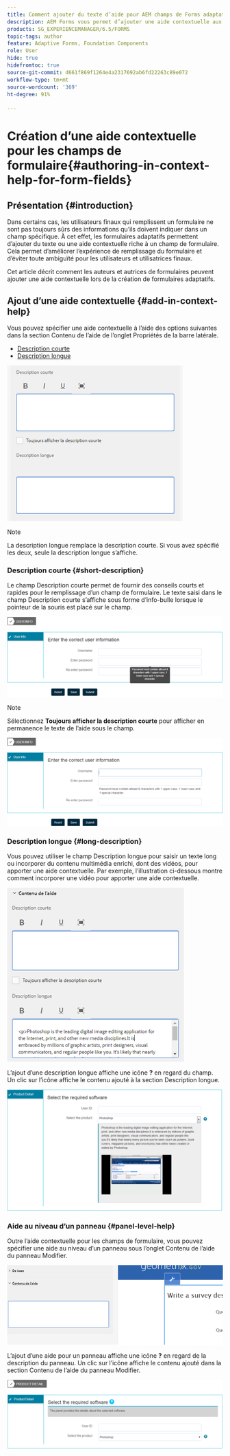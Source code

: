 ```yaml
---
title: Comment ajouter du texte d’aide pour AEM champs de Forms adaptatif ?
description: AEM Forms vous permet d’ajouter une aide contextuelle aux champs et aux panneaux de formulaire adaptatif sous forme de texte ou de contenu multimédia enrichi, y compris des vidéos.
products: SG_EXPERIENCEMANAGER/6.5/FORMS
topic-tags: author
feature: Adaptive Forms, Foundation Components
role: User
hide: true
hidefromtoc: true
source-git-commit: d661f869f1264e4a2317692ab6fd22263c89e072
workflow-type: tm+mt
source-wordcount: '369'
ht-degree: 91%

---
```



# Création d’une aide contextuelle pour les champs de formulaire{#authoring-in-context-help-for-form-fields}

## Présentation {#introduction}

Dans certains cas, les utilisateurs finaux qui remplissent un formulaire ne sont pas toujours sûrs des informations qu’ils doivent indiquer dans un champ spécifique. À cet effet, les formulaires adaptatifs permettent d’ajouter du texte ou une aide contextuelle riche à un champ de formulaire. Cela permet d’améliorer l’expérience de remplissage du formulaire et d’éviter toute ambiguïté pour les utilisateurs et utilisatrices finaux.

Cet article décrit comment les auteurs et autrices de formulaires peuvent ajouter une aide contextuelle lors de la création de formulaires adaptatifs.

## Ajout d’une aide contextuelle {#add-in-context-help}

Vous pouvez spécifier une aide contextuelle à l’aide des options suivantes dans la section Contenu de l’aide de l’onglet Propriétés de la barre latérale.

* [Description courte](authoring-in-field-help.md#p-short-description-p)
* [Description longue](authoring-in-field-help.md#p-long-description-p)

![Aide contextuelle pour les champs de formulaire](assets/descriptions.png)

>[!NOTE]
>
>La description longue remplace la description courte. Si vous avez spécifié les deux, seule la description longue s’affiche.

### Description courte {#short-description}

Le champ Description courte permet de fournir des conseils courts et rapides pour le remplissage d’un champ de formulaire. Le texte saisi dans le champ Description courte s’affiche sous forme d’info-bulle lorsque le pointeur de la souris est placé sur le champ.

![Description courte pour l’ajout d’une aide contextuelle pour des champs de formulaire](assets/tooltip.png)

>[!NOTE]
>
>Sélectionnez **Toujours afficher la description courte** pour afficher en permanence le texte de l’aide sous le champ.

![Aide contextuelle courte affichée en permanence sous le champ](assets/short1.png)

### Description longue {#long-description}

Vous pouvez utiliser le champ Description longue pour saisir un texte long ou incorporer du contenu multimédia enrichi, dont des vidéos, pour apporter une aide contextuelle. Par exemple, l’illustration ci-dessous montre comment incorporer une vidéo pour apporter une aide contextuelle.

![Ajout de contenu multimédia enrichi comme aide contextuelle pour les champs de formulaire](assets/long-descriptions.png)

L’ajout d’une description longue affiche une icône **?** en regard du champ. Un clic sur l’icône affiche le contenu ajouté à la section Description longue.

![Exemple d’aide contextuelle sous forme de contenu multimédia enrichi](assets/photoshop.png)

### Aide au niveau d’un panneau {#panel-level-help}

Outre l’aide contextuelle pour les champs de formulaire, vous pouvez spécifier une aide au niveau d’un panneau sous l’onglet Contenu de l’aide du panneau Modifier.

![Ajout d’une aide contextuelle pour un panneau de formulaire](assets/panel-level-help.png)

L’ajout d’une aide pour un panneau affiche une icône **?** en regard de la description du panneau. Un clic sur l’icône affiche le contenu ajouté dans la section Contenu de l’aide du panneau Modifier.

![Exemple d’aide contextuelle au niveau d’un panneau](assets/photoshop-1.png)